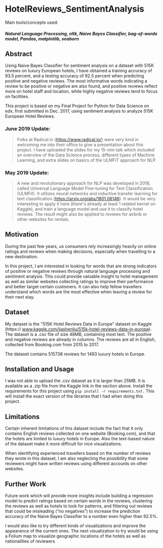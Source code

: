 # HotelReviews_SentimentAnalysis

Main tools/concepts used: 
##### Natural Language Processing, nltk, Naive Bayes Classifier, bag-of-words model, Pandas, matplotlib, seaborn

## Abstract

Using Naive Bayes Classifier for sentiment analysis on a dataset with 515K reviews on luxury European hotels, I have obtained a training accuracy of 93.5 percent, and a testing accuracy of 92.5 percent when predicting positive and negative reviews. The most informative words indicating a review to be positive or negative are also found, and positive reviews reflect more on hotel staff and location, while highly negative reviews tend to focus on facilities.

This project is based on my Final Project for Python for Data Science on edx, first submitted in Dec. 2017, using sentiment analysis to analyze 515K European Hotel Reviews.

### June 2019 Update:
> Folks at Radical.io (https://www.radical.io/) were very kind in welcoming me into their office to give a presentation about this project. I have uploaded the slides for my 15-min talk which included an overview of the Data Science process, different types of Machine Learning, and extra slides on basics of the ULMFiT approach for NLP.


### May 2019 Update: 
> A new and revolutionary approach for NLP was developed in 2018, called Universal Language Model Fine-tuning for Text Classification (ULMFit). It utilizes neural networks and inductive transfer learning for text classification.(https://arxiv.org/abs/1801.06146). It would be very interesting to apply it here (there's already at least 1 related kernel on Kaggle), and train a language model and use it to classify hotel reviews. The result might also be applied to reviews for airbnb or other websites for rentals.



## Motivation

During the past few years, us consumers rely increasingly heavily on online ratings and reviews when making decisions, especially when travelling to a new destination.

In this project, I am interested in looking for words that are strong indicators of positive or negative reviews through natural language processing and sentiment analysis. This could provide valuable insight to hotel management as well as similar websites collecting ratings to improve their performance and better target certain customers. It can also help fellow travellers understand which words are the most effective when leaving a review for their next stay.

## Dataset

My dataset is the "515K Hotel Reviews Data in Europe" dataset on Kaggle (https:// www.kaggle.com/jiashenliu/515k-hotel-reviews-data-in-europe). The dataset is a .csv file of size 48MB, containing most text. The positive and negative reviews are already in columns. The reviews are all in English, collected from Booking.com from 2015 to 2017.

The dataset contains 515738 reviews for 1493 luxury hotels in Europe.

## Installation and Usage
I was not able to upload the .csv dataset as it is larger than 25MB. It is available as a .zip file from the Kaggle link in the section above.
Install the requirements for this project using `pip install -r requirements.txt.` This will install the exact version of the libraries that I had when doing this project.

## Limitations 

Certain inherent limitations of this dataset include the fact that it only contains English reviews collected on one website (Booking.com), and that the hotels are limited to luxury hotels in Europe. Also the text-based nature of the dataset make it more difficult for nice visualizations.

When identifying experienced travellers based on the number of reviews they wrote in this dataset, I am also neglecting the possibility that some reviewers might have written reviews using different accounts on other websites.

## Further Work

Future work which will provide more insights include building a regression model to predict ratings based on certain words in the reviews, clustering the reviews as well as hotels to look for patterns, and filtering out reviews that could be misleading (“no negatives”) to increase the prediction accuracy of the Naive Bayes Classifier to a number even higher than 92.5%.

I would also like to try different kinds of visualizations and improve the appearance of the current ones. The next visualization to try would be using a Folium map to visualize geographic locations of the hotels as well as nationalities of reviewers
